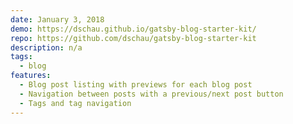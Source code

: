 ```yaml
---
date: January 3, 2018
demo: https://dschau.github.io/gatsby-blog-starter-kit/
repo: https://github.com/dschau/gatsby-blog-starter-kit
description: n/a
tags:
  - blog
features:
  - Blog post listing with previews for each blog post
  - Navigation between posts with a previous/next post button
  - Tags and tag navigation
---
```


